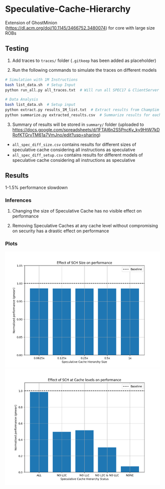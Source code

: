 # Speculative-Cache-Hierarchy

Extension of GhostMinion (https://dl.acm.org/doi/10.1145/3466752.3480074) for core with large size ROBs

## Testing

1. Add traces to `traces/` folder (`.gitkeep` has been added as placeholder)

2. Run the following commands to simulate the traces on different models

```bash
# Simulation with 1M Instructions
bash list_data.sh  # Setup Input
python run_all.py all_traces.txt  # Will run all SPEC17 & ClientServer traces
```

```bash
# Data Analysis
bash list_data.sh  # Setup input
python extract.py results_1M_list.txt  # Extract results from ChampSim output
python summarize.py extracted_results.csv  # Summarize results for each trace
```

3. Summary of results will be stored in `summary/` folder (uploaded to https://docs.google.com/spreadsheets/d/1FTAI6n2S5PncKy_ky9HtW7kDRofKTGrvTM61a7VmJno/edit?usp=sharing)

- `all_spec_diff_size.csv` contains results for different sizes of speculative cache considering all instructions as speculative
- `all_spec_diff_setup.csv` contains results for different models of speculative cache considering all instructions as speculative

## Results

1-1.5% performance slowdown

### Inferences

1. Changing the size of Speculative Cache has no visible effect on performance

2. Removing Speculative Caches at any cache level without compromising on security has a drastic effect on performance

### Plots

![Inference 1](summary/all_spec_diff_size.png)
![Inference 2](summary/all_spec_diff_setup.png)
